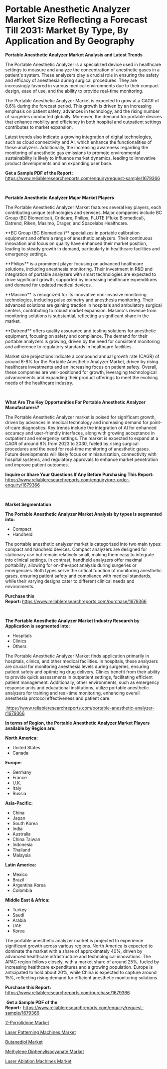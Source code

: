 <p><h1>Portable Anesthetic Analyzer Market Size Reflecting a Forecast Till 2031: Market By Type, By Application and By Geography</h1></p><p><strong>Portable Anesthetic Analyzer Market Analysis and Latest Trends</strong></p>
<p><p>The Portable Anesthetic Analyzer is a specialized device used in healthcare settings to measure and analyze the concentration of anesthetic gases in a patient's system. These analyzers play a crucial role in ensuring the safety and efficacy of anesthesia during surgical procedures. They are increasingly favored in various medical environments due to their compact design, ease of use, and the ability to provide real-time monitoring.</p><p>The Portable Anesthetic Analyzer Market is expected to grow at a CAGR of 8.6% during the forecast period. This growth is driven by an increasing emphasis on patient safety, advances in technology, and the rising number of surgeries conducted globally. Moreover, the demand for portable devices that enhance mobility and efficiency in both hospital and outpatient settings contributes to market expansion. </p><p>Latest trends also indicate a growing integration of digital technologies, such as cloud connectivity and AI, which enhance the functionalities of these analyzers. Additionally, the increasing awareness regarding the monitoring of anesthetic gas emissions to promote environmental sustainability is likely to influence market dynamics, leading to innovative product developments and an expanding user base.</p></p>
<p><strong>Get a Sample PDF of the Report:&nbsp;</strong> <a href="https://www.reliableresearchreports.com/enquiry/request-sample/1679366?utm_campaign=1477&utm_medium=2&utm_source=Github&utm_content=ia&utm_term=14102024&utm_id=portable-anesthetic-analyzer">https://www.reliableresearchreports.com/enquiry/request-sample/1679366</a></p>
<p>&nbsp;</p>
<p><strong>Portable Anesthetic Analyzer Major Market Players</strong></p>
<p><p>The Portable Anesthetic Analyzer Market features several key players, each contributing unique technologies and services. Major companies include BC Group (BC Biomedical), Criticare, Philips, FLUTE (Fluke Biomedical), Datrend, Riken, Masimo, Drager, and Spacelabs Healthcare.</p><p>**BC Group (BC Biomedical)** specializes in portable calibration equipment and offers a range of anesthetic analyzers. Their continuous innovation and focus on quality have enhanced their market position, leading to steady growth in demand, particularly in healthcare facilities and emergency settings.</p><p>**Philips** is a prominent player focusing on advanced healthcare solutions, including anesthesia monitoring. Their investment in R&D and integration of portable analyzers with smart technologies are expected to drive significant growth, supported by increasing healthcare expenditures and demand for updated medical devices.</p><p>**Masimo** is recognized for its innovative non-invasive monitoring technologies, including pulse oximetry and anesthesia monitoring. Their advanced solutions are gaining traction in hospitals and ambulatory surgical centers, contributing to robust market expansion. Masimo's revenue from monitoring solutions is substantial, reflecting a significant share in the market.</p><p>**Datrend** offers quality assurance and testing solutions for anesthetic equipment, focusing on safety and compliance. The demand for their portable analyzers is growing, driven by the need for consistent monitoring and adherence to regulatory standards in healthcare facilities.</p><p>Market size projections indicate a compound annual growth rate (CAGR) of around 6-8% for the Portable Anesthetic Analyzer Market, driven by rising healthcare investments and an increasing focus on patient safety. Overall, these companies are well-positioned for growth, leveraging technological advancements and expanding their product offerings to meet the evolving needs of the healthcare industry.</p></p>
<p>&nbsp;</p>
<p><strong>What Are The Key Opportunities For Portable Anesthetic Analyzer Manufacturers?</strong></p>
<p><p>The Portable Anesthetic Analyzer market is poised for significant growth, driven by advances in medical technology and increasing demand for point-of-care diagnostics. Key trends include the integration of AI for enhanced accuracy and user-friendly interfaces, along with growing acceptance in outpatient and emergency settings. The market is expected to expand at a CAGR of around 8% from 2023 to 2030, fueled by rising surgical procedures and the need for real-time monitoring of anesthetic gases. Future developments will likely focus on miniaturization, connectivity with hospital systems, and regulatory approvals to enhance market penetration and improve patient outcomes.</p></p>
<p><strong>Inquire or Share Your Questions If Any Before Purchasing This Report:</strong> <a href="https://www.reliableresearchreports.com/enquiry/pre-order-enquiry/1679366?utm_campaign=1477&utm_medium=2&utm_source=Github&utm_content=ia&utm_term=14102024&utm_id=portable-anesthetic-analyzer">https://www.reliableresearchreports.com/enquiry/pre-order-enquiry/1679366</a></p>
<p>&nbsp;</p>
<p><strong>Market Segmentation</strong></p>
<p><strong>The Portable Anesthetic Analyzer Market Analysis by types is segmented into:</strong></p>
<p><ul><li>Compact</li><li>Handheld</li></ul></p>
<p><p>The portable anesthetic analyzer market is categorized into two main types: compact and handheld devices. Compact analyzers are designed for stationary use but remain relatively small, making them easy to integrate into clinical settings. In contrast, handheld analyzers offer maximal portability, allowing for on-the-spot analysis during surgeries or emergencies. Both types serve the critical function of monitoring anesthetic gases, ensuring patient safety and compliance with medical standards, while their varying designs cater to different clinical needs and environments.</p></p>
<p><strong>Purchase this Report:&nbsp;</strong><a href="https://www.reliableresearchreports.com/purchase/1679366?utm_campaign=1477&utm_medium=2&utm_source=Github&utm_content=ia&utm_term=14102024&utm_id=portable-anesthetic-analyzer">https://www.reliableresearchreports.com/purchase/1679366</a></p>
<p>&nbsp;</p>
<p><strong>The Portable Anesthetic Analyzer Market Industry Research by Application is segmented into:</strong></p>
<p><ul><li>Hospitals</li><li>Clinics</li><li>Others</li></ul></p>
<p><p>The Portable Anesthetic Analyzer Market finds application primarily in hospitals, clinics, and other medical facilities. In hospitals, these analyzers are crucial for monitoring anesthesia levels during surgeries, ensuring patient safety and optimizing drug delivery. Clinics benefit from their ability to provide quick assessments in outpatient settings, facilitating efficient patient management. Additionally, other environments, such as emergency response units and educational institutions, utilize portable anesthetic analyzers for training and real-time monitoring, enhancing overall anesthesia protocol effectiveness and patient care.</p></p>
<p><a href="https://www.reliableresearchreports.com/portable-anesthetic-analyzer-r1679366?utm_campaign=1477&utm_medium=2&utm_source=Github&utm_content=ia&utm_term=14102024&utm_id=portable-anesthetic-analyzer">&nbsp;https://www.reliableresearchreports.com/portable-anesthetic-analyzer-r1679366</a></p>
<p><strong>In terms of Region, the Portable Anesthetic Analyzer Market Players available by Region are:</strong></p>
<p>
    <p> <strong> North America: </strong>
        <ul>
            <li>United States</li>
            <li>Canada</li>
        </ul>
        </p> 
    <p> <strong> Europe: </strong>
        <ul>
            <li>Germany</li>
            <li>France</li>
            <li>U.K.</li>
            <li>Italy</li>
            <li>Russia</li>
        </ul>
        </p> 
    <p> <strong> Asia-Pacific: </strong>
        <ul>
            <li>China</li>
            <li>Japan</li>
            <li>South Korea</li>
            <li>India</li>
            <li>Australia</li>
            <li>China Taiwan</li>
            <li>Indonesia</li>
            <li>Thailand</li>
            <li>Malaysia</li>
        </ul>
        </p> 
    <p> <strong> Latin America: </strong>
        <ul>
            <li>Mexico</li>
            <li>Brazil</li>
            <li>Argentina Korea</li>
            <li>Colombia</li>
        </ul>
        </p> 
    <p> <strong> Middle East & Africa: </strong>
        <ul>
            <li>Turkey</li>
            <li>Saudi</li>
            <li>Arabia</li>
            <li>UAE</li>
            <li>Korea</li>
        </ul>
    </p>
    </p>
<p><p>The portable anesthetic analyzer market is projected to experience significant growth across various regions. North America is expected to dominate the market with a share of approximately 40%, driven by advanced healthcare infrastructure and technological innovations. The APAC region follows closely, with a market share of around 25%, fueled by increasing healthcare expenditures and a growing population. Europe is anticipated to hold about 20%, while China is expected to capture around 15%, reflecting rising demand for efficient anesthetic monitoring solutions.</p></p>
<p><strong>Purchase this Report: </strong><a href="https://www.reliableresearchreports.com/purchase/1679366?utm_campaign=1477&utm_medium=2&utm_source=Github&utm_content=ia&utm_term=14102024&utm_id=portable-anesthetic-analyzer">https://www.reliableresearchreports.com/purchase/1679366</a></p>
<p>&nbsp;<strong>Get a Sample PDF of the Report:&nbsp;&nbsp;</strong><a href="https://www.reliableresearchreports.com/enquiry/request-sample/1679366?utm_campaign=1477&utm_medium=2&utm_source=Github&utm_content=ia&utm_term=14102024&utm_id=portable-anesthetic-analyzer">https://www.reliableresearchreports.com/enquiry/request-sample/1679366</a></p>
<p><strong></strong></p>
<p><p><a href="https://www.linkedin.com/pulse/2-pyrrolidone-market-size-share-growth-analysis-type-application-u9fxc?trk=public_post_embed_feed-article-content&utm_campaign=1477&utm_medium=2&utm_source=Github&utm_content=ia&utm_term=14102024&utm_id=portable-anesthetic-analyzer">2-Pyrrolidone Market</a></p><p><a href="https://www.linkedin.com/pulse/laser-patterning-machines-market-size-share-analysis-growth-jnqac?trk=public_post_embed_feed-article-content&utm_campaign=1477&utm_medium=2&utm_source=Github&utm_content=ia&utm_term=14102024&utm_id=portable-anesthetic-analyzer">Laser Patterning Machines Market</a></p><p><a href="https://www.linkedin.com/pulse/butanediol-market-research-report-forecast-growth-prospects-ej2yc?trk=public_post_embed_feed-article-content&utm_campaign=1477&utm_medium=2&utm_source=Github&utm_content=ia&utm_term=14102024&utm_id=portable-anesthetic-analyzer">Butanediol Market</a></p><p><a href="https://www.linkedin.com/pulse/sustainability-trends-methylene-diphenylisocyanate-industry-cfdkc?trk=public_post_embed_feed-article-content&utm_campaign=1477&utm_medium=2&utm_source=Github&utm_content=ia&utm_term=14102024&utm_id=portable-anesthetic-analyzer">Methylene Diphenylisocyanate Market</a></p><p><a href="https://www.linkedin.com/pulse/laser-ablation-machines-market-growth-outlook-from-2024-2031-lrfpc?trk=public_post_embed_feed-article-content&utm_campaign=1477&utm_medium=2&utm_source=Github&utm_content=ia&utm_term=14102024&utm_id=portable-anesthetic-analyzer">Laser Ablation Machines Market</a></p></p>